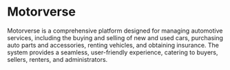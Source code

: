 # Motorverse

Motorverse is a comprehensive platform designed for managing automotive services, including the buying and selling of new and used cars, purchasing auto parts and accessories, renting vehicles, and obtaining insurance. The system provides a seamless, user-friendly experience, catering to buyers, sellers, renters, and administrators.